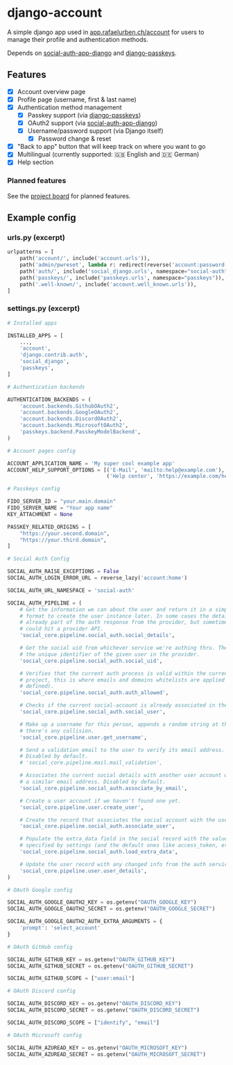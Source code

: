# django-account

A simple django app used in [app.rafaelurben.ch/account](https://app.rafaelurben.ch/account) for users to manage their
profile and authentication methods.

Depends on [social-auth-app-django](https://github.com/python-social-auth/social-app-django)
and [django-passkeys](https://github.com/mkalioby/django-passkeys).

## Features

- [x] Account overview page
- [x] Profile page (username, first & last name)
- [x] Authentication method management
    - [x] Passkey support (via [django-passkeys](https://github.com/mkalioby/django-passkeys))
    - [x] OAuth2 support (via [social-auth-app-django](https://github.com/python-social-auth/social-app-django))
    - [x] Username/password support (via Django itself)
        - [x] Password change & reset
- [x] "Back to app" button that will keep track on where you want to go
- [x] Multilingual (currently supported: 🇬🇧 English and 🇩🇪 German)
- [x] Help section

### Planned features

See the [project board](https://github.com/users/rafaelurben/projects/10/views/1) for planned features.

## Example config

### urls.py (excerpt)

```python
urlpatterns = [
    path('account/', include('account.urls')),
    path('admin/pwreset', lambda r: redirect(reverse('account:password-reset')), name="admin_password_reset"),
    path('auth/', include('social_django.urls', namespace="social-auth")),
    path('passkeys/', include('passkeys.urls', namespace="passkeys")),
    path('.well-known/', include('account.well_known.urls')),
]
```

### settings.py (excerpt)

```python
# Installed apps

INSTALLED_APPS = [
    ...,
    'account',
    'django.contrib.auth',
    'social_django',
    'passkeys',
]

# Authentication backends

AUTHENTICATION_BACKENDS = (
    'account.backends.GithubOAuth2',
    'account.backends.GoogleOAuth2',
    'account.backends.DiscordOAuth2',
    'account.backends.MicrosoftOAuth2',
    'passkeys.backend.PasskeyModelBackend',
)

# Account pages config

ACCOUNT_APPLICATION_NAME = 'My super cool example app'
ACCOUNT_HELP_SUPPORT_OPTIONS = [('E-Mail', 'mailto:help@example.com'),
                                ('Help center', 'https://example.com/help')]

# Passkeys config

FIDO_SERVER_ID = "your.main.domain"
FIDO_SERVER_NAME = "Your app name"
KEY_ATTACHMENT = None

PASSKEY_RELATED_ORIGINS = [
    "https://your.second.domain",
    "https://your.third.domain",
]

# Social Auth Config

SOCIAL_AUTH_RAISE_EXCEPTIONS = False
SOCIAL_AUTH_LOGIN_ERROR_URL = reverse_lazy('account:home')

SOCIAL_AUTH_URL_NAMESPACE = 'social-auth'

SOCIAL_AUTH_PIPELINE = (
    # Get the information we can about the user and return it in a simple
    # format to create the user instance later. In some cases the details are
    # already part of the auth response from the provider, but sometimes this
    # could hit a provider API.
    'social_core.pipeline.social_auth.social_details',

    # Get the social uid from whichever service we're authing thru. The uid is
    # the unique identifier of the given user in the provider.
    'social_core.pipeline.social_auth.social_uid',

    # Verifies that the current auth process is valid within the current
    # project, this is where emails and domains whitelists are applied (if
    # defined).
    'social_core.pipeline.social_auth.auth_allowed',

    # Checks if the current social-account is already associated in the site.
    'social_core.pipeline.social_auth.social_user',

    # Make up a username for this person, appends a random string at the end if
    # there's any collision.
    'social_core.pipeline.user.get_username',

    # Send a validation email to the user to verify its email address.
    # Disabled by default.
    # 'social_core.pipeline.mail.mail_validation',

    # Associates the current social details with another user account with
    # a similar email address. Disabled by default.
    'social_core.pipeline.social_auth.associate_by_email',

    # Create a user account if we haven't found one yet.
    'social_core.pipeline.user.create_user',

    # Create the record that associates the social account with the user.
    'social_core.pipeline.social_auth.associate_user',

    # Populate the extra_data field in the social record with the values
    # specified by settings (and the default ones like access_token, etc).
    'social_core.pipeline.social_auth.load_extra_data',

    # Update the user record with any changed info from the auth service.
    'social_core.pipeline.user.user_details',
)

# OAuth Google config

SOCIAL_AUTH_GOOGLE_OAUTH2_KEY = os.getenv("OAUTH_GOOGLE_KEY")
SOCIAL_AUTH_GOOGLE_OAUTH2_SECRET = os.getenv("OAUTH_GOOGLE_SECRET")

SOCIAL_AUTH_GOOGLE_OAUTH2_AUTH_EXTRA_ARGUMENTS = {
    'prompt': 'select_account'
}

# OAuth GitHub config

SOCIAL_AUTH_GITHUB_KEY = os.getenv("OAUTH_GITHUB_KEY")
SOCIAL_AUTH_GITHUB_SECRET = os.getenv("OAUTH_GITHUB_SECRET")

SOCIAL_AUTH_GITHUB_SCOPE = ["user:email"]

# OAuth Discord config

SOCIAL_AUTH_DISCORD_KEY = os.getenv("OAUTH_DISCORD_KEY")
SOCIAL_AUTH_DISCORD_SECRET = os.getenv("OAUTH_DISCORD_SECRET")

SOCIAL_AUTH_DISCORD_SCOPE = ["identify", "email"]

# OAuth Microsoft config

SOCIAL_AUTH_AZUREAD_KEY = os.getenv("OAUTH_MICROSOFT_KEY")
SOCIAL_AUTH_AZUREAD_SECRET = os.getenv("OAUTH_MICROSOFT_SECRET")
```
